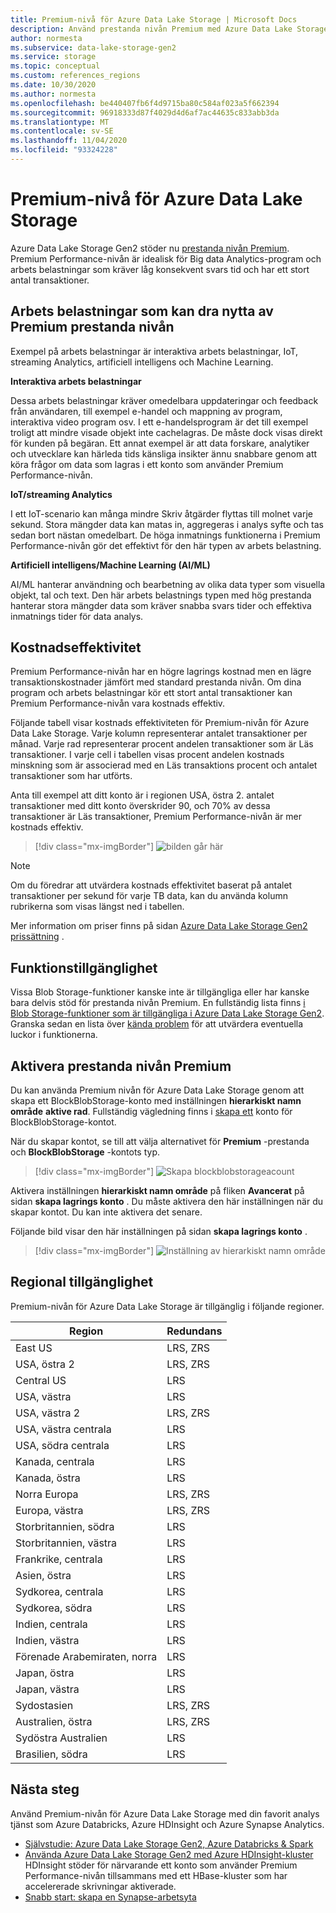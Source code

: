 ```yaml
---
title: Premium-nivå för Azure Data Lake Storage | Microsoft Docs
description: Använd prestanda nivån Premium med Azure Data Lake Storage Gen2
author: normesta
ms.subservice: data-lake-storage-gen2
ms.service: storage
ms.topic: conceptual
ms.custom: references_regions
ms.date: 10/30/2020
ms.author: normesta
ms.openlocfilehash: be440407fb6f4d9715ba80c584af023a5f662394
ms.sourcegitcommit: 96918333d87f4029d4d6af7ac44635c833abb3da
ms.translationtype: MT
ms.contentlocale: sv-SE
ms.lasthandoff: 11/04/2020
ms.locfileid: "93324228"
---
```

# <a name="premium-tier-for-azure-data-lake-storage"></a>Premium-nivå för Azure Data Lake Storage

Azure Data Lake Storage Gen2 stöder nu [prestanda nivån Premium](storage-blob-performance-tiers.md#premium-performance). Premium Performance-nivån är idealisk för Big data Analytics-program och arbets belastningar som kräver låg konsekvent svars tid och har ett stort antal transaktioner.

## <a name="workloads-that-can-benefit-from-the-premium-performance-tier"></a>Arbets belastningar som kan dra nytta av Premium prestanda nivån

Exempel på arbets belastningar är interaktiva arbets belastningar, IoT, streaming Analytics, artificiell intelligens och Machine Learning. 

**Interaktiva arbets belastningar** 

Dessa arbets belastningar kräver omedelbara uppdateringar och feedback från användaren, till exempel e-handel och mappning av program, interaktiva video program osv. I ett e-handelsprogram är det till exempel troligt att mindre visade objekt inte cachelagras. De måste dock visas direkt för kunden på begäran. Ett annat exempel är att data forskare, analytiker och utvecklare kan härleda tids känsliga insikter ännu snabbare genom att köra frågor om data som lagras i ett konto som använder Premium Performance-nivån. 

**IoT/streaming Analytics** 

I ett IoT-scenario kan många mindre Skriv åtgärder flyttas till molnet varje sekund. Stora mängder data kan matas in, aggregeras i analys syfte och tas sedan bort nästan omedelbart. De höga inmatnings funktionerna i Premium Performance-nivån gör det effektivt för den här typen av arbets belastning. 

**Artificiell intelligens/Machine Learning (AI/ML)** 

AI/ML hanterar användning och bearbetning av olika data typer som visuella objekt, tal och text. Den här arbets belastnings typen med hög prestanda hanterar stora mängder data som kräver snabba svars tider och effektiva inmatnings tider för data analys. 

## <a name="cost-effectiveness"></a>Kostnadseffektivitet

Premium Performance-nivån har en högre lagrings kostnad men en lägre transaktionskostnader jämfört med standard prestanda nivån. Om dina program och arbets belastningar kör ett stort antal transaktioner kan Premium Performance-nivån vara kostnads effektiv.

Följande tabell visar kostnads effektiviteten för Premium-nivån för Azure Data Lake Storage. Varje kolumn representerar antalet transaktioner per månad.  Varje rad representerar procent andelen transaktioner som är Läs transaktioner. I varje cell i tabellen visas procent andelen kostnads minskning som är associerad med en Läs transaktions procent och antalet transaktioner som har utförts. 

Anta till exempel att ditt konto är i regionen USA, östra 2. antalet transaktioner med ditt konto överskrider 90, och 70% av dessa transaktioner är Läs transaktioner, Premium Performance-nivån är mer kostnads effektiv.

> [!div class="mx-imgBorder"]
> ![bilden går här](./media/premium-tier-for-data-lake-storage/premium-performance-data-lake-storage-cost-analysis-table.png)

> [!NOTE] 
> Om du föredrar att utvärdera kostnads effektivitet baserat på antalet transaktioner per sekund för varje TB data, kan du använda kolumn rubrikerna som visas längst ned i tabellen.

Mer information om priser finns på sidan [Azure Data Lake Storage Gen2 prissättning](https://azure.microsoft.com/pricing/details/storage/data-lake/) .

## <a name="feature-availability"></a>Funktionstillgänglighet 

Vissa Blob Storage-funktioner kanske inte är tillgängliga eller har kanske bara delvis stöd för prestanda nivån Premium. En fullständig lista finns [i Blob Storage-funktioner som är tillgängliga i Azure Data Lake Storage Gen2](data-lake-storage-supported-blob-storage-features.md). Granska sedan en lista över [kända problem](data-lake-storage-known-issues.md) för att utvärdera eventuella luckor i funktionerna.

## <a name="enabling-the-premium-performance-tier"></a>Aktivera prestanda nivån Premium 

Du kan använda Premium nivån för Azure Data Lake Storage genom att skapa ett BlockBlobStorage-konto med inställningen **hierarkiskt namn område** **aktive rad**. Fullständig vägledning finns i [skapa ett](storage-blob-create-account-block-blob.md) konto för BlockBlobStorage-kontot.

När du skapar kontot, se till att välja alternativet för **Premium** -prestanda och **BlockBlobStorage** -kontots typ.

> [!div class="mx-imgBorder"]
> ![Skapa blockblobstorageacount](./media/premium-tier-for-data-lake-storage/create-block-blob-storage-account.png)

Aktivera inställningen **hierarkiskt namn område** på fliken **Avancerat** på sidan **skapa lagrings konto** . Du måste aktivera den här inställningen när du skapar kontot. Du kan inte aktivera det senare.

Följande bild visar den här inställningen på sidan **skapa lagrings konto** .

> [!div class="mx-imgBorder"]
> ![Inställning av hierarkiskt namn område](./media/create-data-lake-storage-account/hierarchical-namespace-feature.png)

## <a name="regional-availability"></a>Regional tillgänglighet

Premium-nivån för Azure Data Lake Storage är tillgänglig i följande regioner.

|Region|Redundans|
|--|--|
|East US|LRS, ZRS|
|USA, östra 2|LRS, ZRS|
|Central US|LRS|
|USA, västra|LRS|
|USA, västra 2|LRS, ZRS|
|USA, västra centrala|LRS|
|USA, södra centrala|LRS|
|Kanada, centrala|LRS|
|Kanada, östra|LRS|
|Norra Europa|LRS, ZRS|
|Europa, västra|LRS, ZRS|
|Storbritannien, södra|LRS|
|Storbritannien, västra|LRS|
|Frankrike, centrala|LRS|
|Asien, östra|LRS|
|Sydkorea, centrala|LRS|
|Sydkorea, södra|LRS|
|Indien, centrala|LRS|
|Indien, västra|LRS|
|Förenade Arabemiraten, norra|LRS|
|Japan, östra|LRS|
|Japan, västra|LRS|
|Sydostasien|LRS, ZRS|
|Australien, östra|LRS, ZRS|
|Sydöstra Australien|LRS|
|Brasilien, södra|LRS|

## <a name="next-steps"></a>Nästa steg

Använd Premium-nivån för Azure Data Lake Storage med din favorit analys tjänst som Azure Databricks, Azure HDInsight och Azure Synapse Analytics. 

- [Självstudie: Azure Data Lake Storage Gen2, Azure Databricks & Spark](data-lake-storage-use-databricks-spark.md) 
- [Använda Azure Data Lake Storage Gen2 med Azure HDInsight-kluster](../../hdinsight/hdinsight-hadoop-use-data-lake-storage-gen2.md) HDInsight stöder för närvarande ett konto som använder Premium Performance-nivån tillsammans med ett HBase-kluster som har accelererade skrivningar aktiverade.
- [Snabb start: skapa en Synapse-arbetsyta](../../synapse-analytics/quickstart-create-workspace.md)

